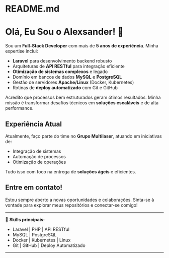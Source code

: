 # README.md
# Olá, Eu Sou o Alexsander! 👋

Sou um **Full-Stack Developer** com mais de **5 anos de experiência**. Minha expertise inclui:

- **Laravel** para desenvolvimento backend robusto
- Arquiteturas de **API RESTful** para integração eficiente
- **Otimização de sistemas complexos** e legado
- Domínio em bancos de dados **MySQL** e **PostgreSQL**
- Gestão de servidores **Apache/Linux** (Docker, Kubernetes)
- Rotinas de **deploy automatizado** com Git e GitHub

Acredito que processos bem estruturados geram ótimos resultados. Minha missão é transformar desafios técnicos em **soluções escaláveis** e de alta performance.

## Experiência Atual

Atualmente, faço parte do time no **Grupo Multilaser**, atuando em iniciativas de:

- Integração de sistemas
- Automação de processos
- Otimização de operações

Tudo isso com foco na entrega de **soluções ágeis** e eficientes.

## Entre em contato!

Estou sempre aberto a novas oportunidades e colaborações. Sinta-se à vontade para explorar meus repositórios e conectar-se comigo!

---

📝 **Skills principais:**
- Laravel | PHP | API RESTful
- MySQL | PostgreSQL
- Docker | Kubernetes | Linux
- Git | GitHub | Deploy Automatizado

---
